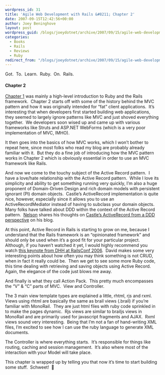 ```yaml
---
wordpress_id: 31
title: 'Agile Web Development with Rails &#8211; Chapter 2'
date: 2007-09-15T12:42:56+00:00
author: Joey Beninghove
layout: post
wordpress_guid: /blogs/joeydotnet/archive/2007/09/15/agile-web-development-with-rails-chapter-2.aspx
categories:
  - Books
  - Rails
  - Reviews
  - Ruby
redirect_from: "/blogs/joeydotnet/archive/2007/09/15/agile-web-development-with-rails-chapter-2.aspx/"
---
```

Got.&nbsp; To.&nbsp; Learn.&nbsp; Ruby.&nbsp; On.&nbsp; Rails.

#### Chapter 2

[Chapter 1](http://joeydotnet.com/blog/archive/2007/09/13/agile-web-development-with-rails---chapter-1.aspx) was mainly a high-level&nbsp;introduction to Ruby and the Rails framework.&nbsp; Chapter 2 starts off with some of the history behind the MVC pattern and how it was originally intended for &#8220;fat&#8221; client applications.&nbsp; It&#8217;s interesting that when developers first started building web applications, they seemed to largely ignore patterns like MVC and just shoved everything together.&nbsp; We developers soon wised up and came up with various frameworks like Struts and&nbsp;ASP.NET WebForms (which is a very poor implementation of MVC, IMHO).&nbsp; 

It then goes into the basics of how MVC works, which I won&#8217;t bother to repeat here,&nbsp;since most folks who read my blog are probably already familiar with it.&nbsp; But they do a fine job of introducing&nbsp;how the MVC pattern works&nbsp;in Chapter 2 which is&nbsp;obviously essential in order to use an MVC framework like Rails.

And&nbsp;now we come to the&nbsp;touchy subject of&nbsp;the&nbsp;Active Record pattern.&nbsp; I have a love/hate relationship with the Active Record pattern.&nbsp; While I love its simplicity and ability to get something running very quickly, I&#8217;m also a huge proponent of Domain-Driven Design and rich domain models with persistent ignorant (PI) domain objects.&nbsp; Castle&#8217;s ActiveRecord implementation is quite nice, however, especially since it allows you to use an ActiveRecordMediator instead of having to subclass your domain objects.&nbsp; Many folks have talked about DDD within the context of the Active Record pattern.&nbsp; [Nelson](https://lostechies.com/blogs/nelson_montalvo/default.aspx) shares his thoughts on&nbsp;[Castle&#8217;s ActiveRecord from a DDD perspective](https://lostechies.com/blogs/nelson_montalvo/archive/2007/04/16/castle-s-activerecord-not-for-the-domain-purist-in-you.aspx) on his blog.

At this point,&nbsp;Active Record in Rails is starting to grow on me, because I understand that the Rails framework is an &#8220;opinionated framework&#8221; and should only be used when it&#8217;s a good fit for your particular project.&nbsp; Although, if you haven&#8217;t watched it yet, I would highly recommend you watch [this keynote from DHH at RailsConf 2006](http://www.scribemedia.org/2006/07/09/dhh/).&nbsp; David makes some very interesting points about how often you may think something is not CRUD, when in fact it really could be.&nbsp; Then we get to see some more Ruby code, this time dealing with retrieving and saving objects using Active Record.&nbsp; Again, the elegance of the code just blows me away.&nbsp; 

And finally is what they call Action Pack.&nbsp; This pretty much encompasses the &#8220;V&#8221; & &#8220;C&#8221; parts of MVC.&nbsp; View and Controller.&nbsp; 

The 3 main view template types are explained a little, rhtml,&nbsp;rjs and rxml.&nbsp; Views using rhtml are basically the same as brail views (.brail) if you&#8217;re familiar with MonoRail.&nbsp; They are just html files with ruby code sprinkled in to make the pages dynamic.&nbsp; Rjs views are similar to brailjs views in MonoRail and are primarily used for javascript fragments and AJAX.&nbsp; Rxml views sound very interesting.&nbsp; Being that I&#8217;m not a fan of hand-writing XML files, I&#8217;m excited to see how I can use the ruby language to generate&nbsp;XML documents.

The Controller is where everything starts.&nbsp; It&#8217;s responsible for things like routing, caching and session management.&nbsp; It&#8217;s also where most of the interaction with your Model will take place.&nbsp; 

This chapter is wrapped up by telling you that now it&#8217;s time to start building some stuff.&nbsp; Schweet!&nbsp; 🙂